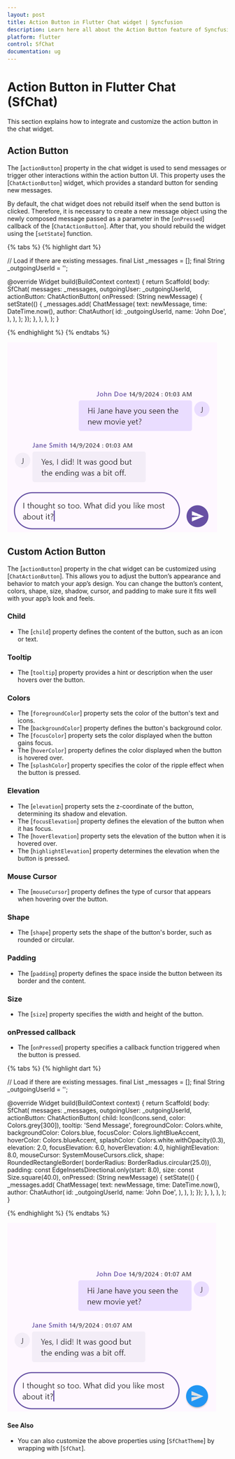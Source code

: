```yaml
---
layout: post
title: Action Button in Flutter Chat widget | Syncfusion
description: Learn here all about the Action Button feature of Syncfusion Flutter Chat (SfChat) widget and how it enhances user interaction and customization.
platform: flutter
control: SfChat
documentation: ug
---
```


# Action Button in Flutter Chat (SfChat)

This section explains how to integrate and customize the action button in the chat widget.

## Action Button

The [`actionButton`] property in the chat widget is used to send messages or trigger other interactions within the action button UI. This property uses the [`ChatActionButton`] widget, which provides a standard button for sending new messages.

By default, the chat widget does not rebuild itself when the send button is clicked. Therefore, it is necessary to create a new message object using the newly composed message passed as a parameter in the [`onPressed`] callback of the [`ChatActionButton`]. After that, you should rebuild the widget using the [`setState`] function.

{% tabs %}
{% highlight dart %}

// Load if there are existing messages.
final List<ChatMessage> _messages = <ChatMessage>[];
final String _outgoingUserId = '';

@override
Widget build(BuildContext context) {
  return Scaffold(
    body: SfChat(
      messages: _messages,
      outgoingUser: _outgoingUserId,
      actionButton: ChatActionButton(
        onPressed: (String newMessage) {
          setState(() {
            _messages.add(
              ChatMessage(
                text: newMessage,
                time: DateTime.now(),
                author: ChatAuthor(
                  id: _outgoingUserId,
                  name: 'John Doe',
                ),
              ),
            );
          });
        },
      ),
    ),
  );
}

{% endhighlight %}
{% endtabs %}

![Chat actionButton support](images/action-button/actionbutton-background.png)

## Custom Action Button

The [`actionButton`] property in the chat widget can be customized using [`ChatActionButton`]. This allows you to adjust the button’s appearance and behavior to match your app’s design. You can change the button’s content, colors, shape, size, shadow, cursor, and padding to make sure it fits well with your app’s look and feels.

### Child

* The [`child`] property defines the content of the button, such as an icon or text.

### Tooltip

* The [`tooltip`] property provides a hint or description when the user hovers over the button.

### Colors

* The [`foregroundColor`] property sets the color of the button's text and icons.
* The [`backgroundColor`] property defines the button's background color.
* The [`focusColor`] property sets the color displayed when the button gains focus.
* The [`hoverColor`] property defines the color displayed when the button is hovered over.
* The [`splashColor`] property specifies the color of the ripple effect when the button is pressed.

### Elevation

* The [`elevation`] property sets the z-coordinate of the button, determining its shadow and elevation.
* The [`focusElevation`] property defines the elevation of the button when it has focus.
* The [`hoverElevation`] property sets the elevation of the button when it is hovered over.
* The [`highlightElevation`] property determines the elevation when the button is pressed.

### Mouse Cursor

* The [`mouseCursor`] property defines the type of cursor that appears when hovering over the button.

### Shape

* The [`shape`] property sets the shape of the button's border, such as rounded or circular.

### Padding

* The [`padding`] property defines the space inside the button between its border and the content.

### Size

* The [`size`] property specifies the width and height of the button.

### onPressed callback

* The [`onPressed`] property specifies a callback function triggered when the button is pressed.

{% tabs %}
{% highlight dart %}

// Load if there are existing messages.
final List<ChatMessage> _messages = <ChatMessage>[];
final String _outgoingUserId = '';

@override
Widget build(BuildContext context) {
  return Scaffold(
    body: SfChat(
      messages: _messages,
      outgoingUser: _outgoingUserId,
      actionButton: ChatActionButton(
        child: Icon(Icons.send, color: Colors.grey[300]),
        tooltip: 'Send Message',
        foregroundColor: Colors.white,
        backgroundColor: Colors.blue,
        focusColor: Colors.lightBlueAccent,
        hoverColor: Colors.blueAccent,
        splashColor: Colors.white.withOpacity(0.3),
        elevation: 2.0,
        focusElevation: 6.0,
        hoverElevation: 4.0,
        highlightElevation: 8.0,
        mouseCursor: SystemMouseCursors.click,
        shape: RoundedRectangleBorder(
            borderRadius: BorderRadius.circular(25.0)),
        padding: const EdgeInsetsDirectional.only(start: 8.0),
        size: const Size.square(40.0),
        onPressed: (String newMessage) {
          setState(() {
            _messages.add(
              ChatMessage(
                text: newMessage,
                time: DateTime.now(),
                author: ChatAuthor(
                  id: _outgoingUserId,
                  name: 'John Doe',
                ),
              ),
            );
          });
        },
      ),
    ),
  );
}

{% endhighlight %}
{% endtabs %}

![Chat actionButton support](images/action-button/customized-actionbutton-chat.png)

#### See Also

* You can also customize the above properties using [`SfChatTheme`] by wrapping with [`SfChat`].